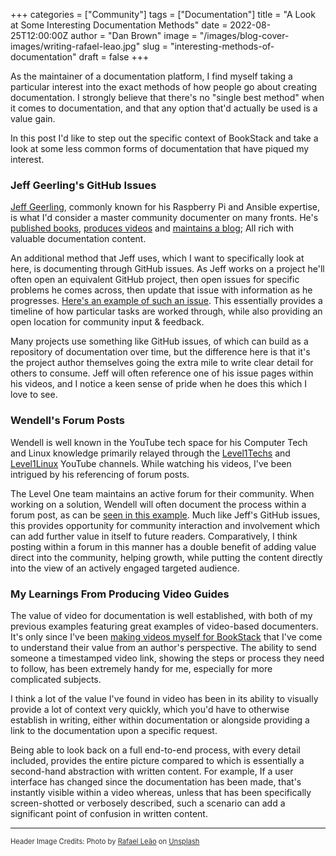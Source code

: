 +++
categories = ["Community"]
tags = ["Documentation"]
title = "A Look at Some Interesting Documentation Methods"
date = 2022-08-25T12:00:00Z
author = "Dan Brown"
image = "/images/blog-cover-images/writing-rafael-leao.jpg"
slug = "interesting-methods-of-documentation"
draft = false
+++

As the maintainer of a documentation platform, I find myself taking a particular interest into the exact methods of how people go about creating documentation. 
I strongly believe that there's no "single best method" when it comes to documentation, and that any option that'd actually be used is a value gain.

In this post I'd like to step out the specific context of BookStack and take a look at some less common forms of documentation that have piqued my interest.

### Jeff Geerling's GitHub Issues

[Jeff Geerling](https://www.jeffgeerling.com/), commonly known for his Raspberry Pi and Ansible expertise, is what I'd consider a master community documenter on many fronts. He's [published books](https://www.jeffgeerling.com/books), [produces videos](https://www.youtube.com/c/JeffGeerling) and [maintains a blog](https://www.jeffgeerling.com/blog); All rich with valuable documentation content.

An additional method that Jeff uses, which I want to specifically look at here, is documenting through GitHub issues. As Jeff works on a project he'll often open an equivalent GitHub project, then open issues for specific problems he comes across, then update that issue with information as he progresses.
[Here's an example of such an issue](https://github.com/geerlingguy/raspberry-pi-pcie-devices/issues/222).
This essentially provides a timeline of how particular tasks are worked through, while also providing an open location for community input & feedback.

Many projects use something like GitHub issues, of which can build as a repository of documentation over time, but the difference here is that it's the project author themselves going the extra mile to write clear detail for others to consume. Jeff will often reference one of his issue pages within his videos, and I notice a keen sense of pride when he does this which I love to see.

### Wendell's Forum Posts

Wendell is well known in the YouTube tech space for his Computer Tech and Linux knowledge primarily relayed through the [Level1Techs](https://www.youtube.com/c/Level1Techs) and [Level1Linux](https://www.youtube.com/channel/UCOWcZ6Wicl-1N34H0zZe38w) YouTube channels.
While watching his videos, I've been intrigued by his referencing of forum posts.

The Level One team maintains an active forum for their community.
When working on a solution, Wendell will often document the process within a forum post, as can be [seen in this example](https://forum.level1techs.com/t/truenas-scale-ultimate-home-setup-incl-tailscale/186444).
Much like Jeff's GitHub issues, this provides opportunity for community interaction and involvement which can add further value in itself to future readers. 
Comparatively, I think posting within a forum in this manner has a double benefit of adding value direct into the community, helping growth, while putting the content directly into the view of an actively engaged targeted audience.

### My Learnings From Producing Video Guides

The value of video for documentation is well established, with both of my previous examples featuring great examples of video-based documenters. 
It's only since I've been [making videos myself for BookStack](https://www.youtube.com/c/BookStackApp) that I've come to understand their value from an author's perspective. The ability to send someone a timestamped video link, showing the steps or process they need to follow, has been extremely handy for me, especially for more complicated subjects. 

I think a lot of the value I've found in video has been in its ability to visually provide a lot of context very quickly, which you'd have to otherwise establish in writing, either within documentation or alongside providing a link to the documentation upon a specific request.

Being able to look back on a full end-to-end process, with every detail included, provides the entire picture compared to which is essentially a second-hand abstraction with written content. For example, If a user interface has changed since the documentation has been made, that's instantly visible within a video whereas, unless that has been specifically screen-shotted or verbosely described, such a scenario can add a significant point of confusion in written content.

----

<span style="font-size: 0.8em;opacity:0.9;">Header Image Credits: <span>Photo by <a href="https://unsplash.com/@raflfc?utm_source=unsplash&utm_medium=referral&utm_content=creditCopyText">Rafael Leão</a> on <a href="https://unsplash.com/s/photos/writing?utm_source=unsplash&utm_medium=referral&utm_content=creditCopyText">Unsplash</a></span></span>
  